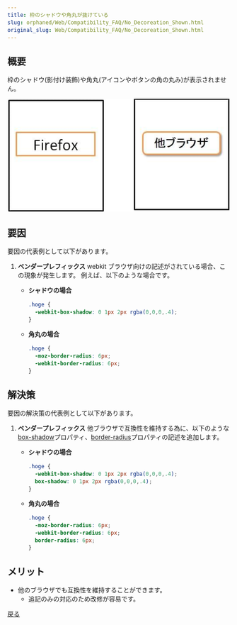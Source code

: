 ```yaml
---
title: 枠のシャドウや角丸が抜けている
slug: orphaned/Web/Compatibility_FAQ/No_Decoreation_Shown.html
original_slug: Web/Compatibility_FAQ/No_Decoreation_Shown.html
---
```


## 概要

枠のシャドウ(影付け装飾)や角丸(アイコンやボタンの角の丸み)が表示されません。

![](0204.jpg)

## 要因

要因の代表例として以下があります。

1. **ベンダープレフィックス**
    webkit ブラウザ向けの記述がされている場合、この現象が発生します。
    例えば、以下のような場合です。

    - **シャドウの場合**

      ```css
      .hoge {
        -webkit-box-shadow: 0 1px 2px rgba(0,0,0,.4);
      }
      ```

    - **角丸の場合**

      ```css
      .hoge {
        -moz-border-radius: 6px;
        -webkit-border-radius: 6px;
      }
      ```

## 解決策

要因の解決策の代表例として以下があります。

1. **ベンダープレフィックス**
    他ブラウザで互換性を維持する為に、以下のような[box-shadow](/ja/docs/Web/CSS/box-shadow)プロパティ、[border-radius](/ja/docs/Web/CSS/border-radius)プロパティの記述を追加します。

    - **シャドウの場合**

      ```css
      .hoge {
        -webkit-box-shadow: 0 1px 2px rgba(0,0,0,.4);
        box-shadow: 0 1px 2px rgba(0,0,0,.4);
      }
      ```

    - **角丸の場合**

      ```css
      .hoge {
        -moz-border-radius: 6px;
        -webkit-border-radius: 6px;
        border-radius: 6px;
      }
      ```

## メリット

- 他のブラウザでも互換性を維持することができます。
  - 追記のみの対応のため改修が容易です。

[戻る](/ja/docs/Web/Compatibility_FAQ)

